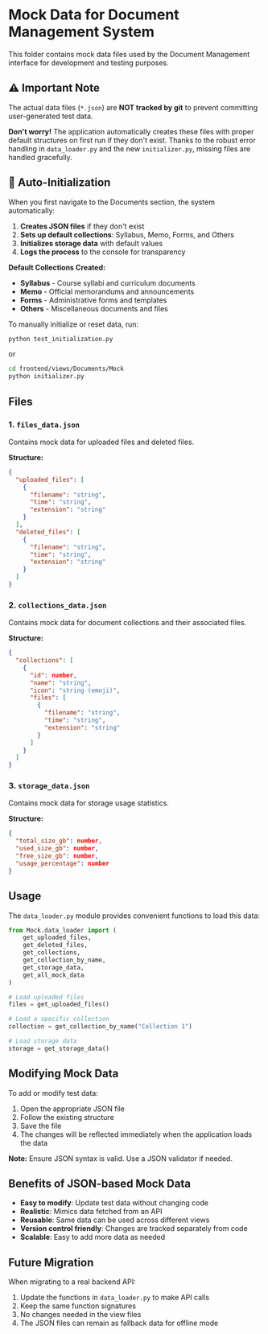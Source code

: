 # Mock Data for Document Management System

This folder contains mock data files used by the Document Management interface for development and testing purposes.

## ⚠️ Important Note

The actual data files (`*.json`) are **NOT tracked by git** to prevent committing user-generated test data. 

**Don't worry!** The application automatically creates these files with proper default structures on first run if they don't exist. Thanks to the robust error handling in `data_loader.py` and the new `initializer.py`, missing files are handled gracefully.

## 🚀 Auto-Initialization

When you first navigate to the Documents section, the system automatically:
1. **Creates JSON files** if they don't exist
2. **Sets up default collections**: Syllabus, Memo, Forms, and Others
3. **Initializes storage data** with default values
4. **Logs the process** to the console for transparency

**Default Collections Created:**
- **Syllabus** - Course syllabi and curriculum documents
- **Memo** - Official memorandums and announcements  
- **Forms** - Administrative forms and templates
- **Others** - Miscellaneous documents and files

To manually initialize or reset data, run:
```bash
python test_initialization.py
```
or
```bash
cd frontend/views/Documents/Mock
python initializer.py
```

## Files

### 1. `files_data.json`
Contains mock data for uploaded files and deleted files.

**Structure:**
```json
{
  "uploaded_files": [
    {
      "filename": "string",
      "time": "string",
      "extension": "string"
    }
  ],
  "deleted_files": [
    {
      "filename": "string",
      "time": "string",
      "extension": "string"
    }
  ]
}
```

### 2. `collections_data.json`
Contains mock data for document collections and their associated files.

**Structure:**
```json
{
  "collections": [
    {
      "id": number,
      "name": "string",
      "icon": "string (emoji)",
      "files": [
        {
          "filename": "string",
          "time": "string",
          "extension": "string"
        }
      ]
    }
  ]
}
```

### 3. `storage_data.json`
Contains mock data for storage usage statistics.

**Structure:**
```json
{
  "total_size_gb": number,
  "used_size_gb": number,
  "free_size_gb": number,
  "usage_percentage": number
}
```

## Usage

The `data_loader.py` module provides convenient functions to load this data:

```python
from Mock.data_loader import (
    get_uploaded_files,
    get_deleted_files,
    get_collections,
    get_collection_by_name,
    get_storage_data,
    get_all_mock_data
)

# Load uploaded files
files = get_uploaded_files()

# Load a specific collection
collection = get_collection_by_name("Collection 1")

# Load storage data
storage = get_storage_data()
```

## Modifying Mock Data

To add or modify test data:

1. Open the appropriate JSON file
2. Follow the existing structure
3. Save the file
4. The changes will be reflected immediately when the application loads the data

**Note:** Ensure JSON syntax is valid. Use a JSON validator if needed.

## Benefits of JSON-based Mock Data

- **Easy to modify**: Update test data without changing code
- **Realistic**: Mimics data fetched from an API
- **Reusable**: Same data can be used across different views
- **Version control friendly**: Changes are tracked separately from code
- **Scalable**: Easy to add more data as needed

## Future Migration

When migrating to a real backend API:

1. Update the functions in `data_loader.py` to make API calls
2. Keep the same function signatures
3. No changes needed in the view files
4. The JSON files can remain as fallback data for offline mode
